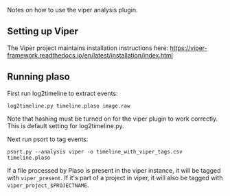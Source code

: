 Notes on how to use the viper analysis plugin.

## Setting up Viper

The Viper project maintains installation instructions here: https://viper-framework.readthedocs.io/en/latest/installation/index.html

## Running plaso

First run log2timeline to extract events:
```
log2timeline.py timeline.plaso image.raw
```
Note that hashing must be turned on for the viper plugin to work correctly. This is default setting for log2timeline.py.

Next run psort to tag events:
```
psort.py --analysis viper -o timeline_with_viper_tags.csv timeline.plaso
```
If a file processed by Plaso is present in the viper instance, it will be tagged with `viper_present`. If it's part of a project in viper, it will also be tagged with `viper_project_$PROJECTNAME`.
